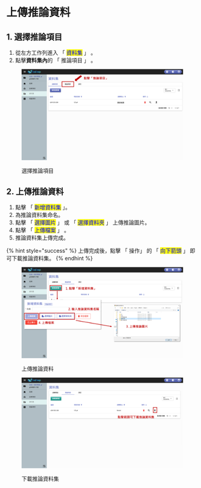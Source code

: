 # 上傳推論資料

## 1. 選擇推論項目

1. 從左方工作列進入 「 <mark style="color:blue;">資料集</mark> 」 。
2. 點擊**資料集內**的 「 推論項目 」 。

<figure><img src="../../../.gitbook/assets/image (53).png" alt=""><figcaption><p>選擇推論項目</p></figcaption></figure>

## 2. 上傳推論資料

1. 點擊 「 <mark style="color:blue;">新增資料集</mark> 」。
2. 為推論資料集命名。
3. 點擊 「 <mark style="color:blue;">選擇圖片</mark> 」 或 「 <mark style="color:blue;">選擇資料夾</mark> 」 上傳推論圖片。
4. 點擊 「 <mark style="color:blue;">上傳檔案</mark> 」 。
5. 推論資料集上傳完成。

{% hint style="success" %}
上傳完成後，點擊 「 操作」 的 「 <mark style="color:blue;">向下箭頭</mark> 」 即可下載推論資料集。
{% endhint %}

<figure><img src="../../../.gitbook/assets/image (54).png" alt=""><figcaption><p>上傳推論資料</p></figcaption></figure>

<figure><img src="../../../.gitbook/assets/image (55).png" alt=""><figcaption><p>下載推論資料集</p></figcaption></figure>

